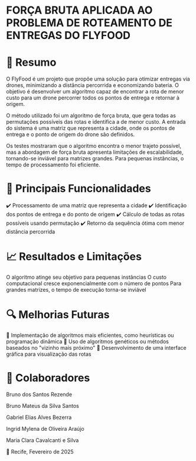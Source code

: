 # FORÇA BRUTA APLICADA AO PROBLEMA DE ROTEAMENTO DE ENTREGAS DO FLYFOOD

# 📌 Resumo

O FlyFood é um projeto que propõe uma solução para otimizar entregas via drones, minimizando a distância percorrida e economizando bateria. O objetivo é desenvolver um algoritmo capaz de encontrar a rota de menor custo para um drone percorrer todos os pontos de entrega e retornar à origem.

O método utilizado foi um algoritmo de força bruta, que gera todas as permutações possíveis das rotas e identifica a de menor custo. A entrada do sistema é uma matriz que representa a cidade, onde os pontos de entrega e o ponto de origem do drone são definidos.

Os testes mostraram que o algoritmo encontra o menor trajeto possível, mas a abordagem de força bruta apresenta limitações de escalabilidade, tornando-se inviável para matrizes grandes. Para pequenas instâncias, o tempo de processamento foi eficiente.

# 🚀 Principais Funcionalidades

✔️ Processamento de uma matriz que representa a cidade
✔️ Identificação dos pontos de entrega e do ponto de origem
✔️ Cálculo de todas as rotas possíveis usando permutação
✔️ Retorno da sequência ótima com menor distância percorrida

# 📈 Resultados e Limitações

O algoritmo atinge seu objetivo para pequenas instâncias
O custo computacional cresce exponencialmente com o número de pontos
Para grandes matrizes, o tempo de execução torna-se inviável

# 🔍 Melhorias Futuras

🔹 Implementação de algoritmos mais eficientes, como heurísticas ou programação dinâmica
🔹 Uso de algoritmos genéticos ou métodos baseados no "vizinho mais próximo"
🔹 Desenvolvimento de uma interface gráfica para visualização das rotas

# 👥 Colaboradores

Bruno dos Santos Rezende

Bruno Mateus da Silva Santos

Gabriel Elias Alves Bezerra

Ingrid Mylena de Oliveira Araújo

Maria Clara Cavalcanti e Silva

📍 Recife, Fevereiro de 2025
